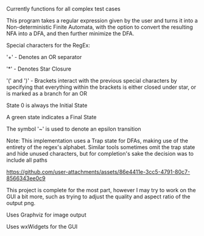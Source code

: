 Currently functions for all complex test cases

This program takes a regular expression given by the user and turns it into a Non-deterministic Finite Automata, with the option to convert the resulting NFA into a DFA, and then further minimize the DFA.

Special characters for the RegEx:

'+' - Denotes an OR separator

'*' - Denotes Star Closure

'(' and ')' - Brackets interact with the previous special characters by specifying that everything within the brackets is either closed under star, or is marked as a branch for an OR

State 0 is always the Initial State

A green state indicates a Final State

The symbol '~' is used to denote an epsilon transition

Note: This implementation uses a Trap state for DFAs, making use of the entirety of the regex's alphabet. Similar tools sometimes omit the trap state and hide unused characters, but for completion's sake the decision was to include all paths




https://github.com/user-attachments/assets/86e4411e-3cc5-4791-80c7-8566343ee0c9






This project is complete for the most part, however I may try to work on the GUI a bit more, such as trying to adjust the quality and aspect ratio of the output png.

Uses Graphviz for image output

Uses wxWidgets for the GUI

